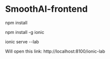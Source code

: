 # SmoothAI-frontend


npm install

npm install -g ionic

ionic serve --lab

Will open this link: http://localhost:8100/ionic-lab

